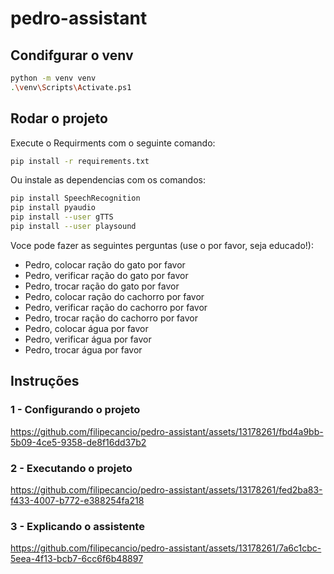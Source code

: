 # pedro-assistant


## Condifgurar o venv

```bash
python -m venv venv
.\venv\Scripts\Activate.ps1
```

## Rodar o projeto
Execute o Requirments com o seguinte comando:

```bash
pip install -r requirements.txt
```

Ou instale as dependencias com os comandos:

```bash
pip install SpeechRecognition
pip install pyaudio
pip install --user gTTS
pip install --user playsound
```

Voce pode fazer as seguintes perguntas (use o por favor, seja educado!):
- Pedro, colocar ração do gato por favor
- Pedro, verificar ração do gato por favor
- Pedro, trocar ração do gato por favor
- Pedro, colocar ração do cachorro por favor
- Pedro, verificar ração do cachorro por favor
- Pedro, trocar ração do cachorro por favor
- Pedro, colocar água por favor
- Pedro, verificar água por favor
- Pedro, trocar água por favor

## Instruções

### 1 - Configurando o projeto
https://github.com/filipecancio/pedro-assistant/assets/13178261/fbd4a9bb-5b09-4ce5-9358-de8f16dd37b2

### 2 - Executando o projeto
https://github.com/filipecancio/pedro-assistant/assets/13178261/fed2ba83-f433-4007-b772-e388254fa218

### 3 - Explicando o assistente
https://github.com/filipecancio/pedro-assistant/assets/13178261/7a6c1cbc-5eea-4f13-bcb7-6cc6f6b48897



